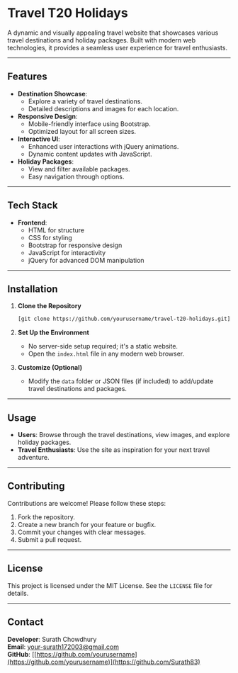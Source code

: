 # Travel T20 Holidays

A dynamic and visually appealing travel website that showcases various travel destinations and holiday packages. Built with modern web technologies, it provides a seamless user experience for travel enthusiasts.

---

## Features

- **Destination Showcase**:
  - Explore a variety of travel destinations.
  - Detailed descriptions and images for each location.
- **Responsive Design**:
  - Mobile-friendly interface using Bootstrap.
  - Optimized layout for all screen sizes.
- **Interactive UI**:
  - Enhanced user interactions with jQuery animations.
  - Dynamic content updates with JavaScript.
- **Holiday Packages**:
  - View and filter available packages.
  - Easy navigation through options.

---

## Tech Stack

- **Frontend**:
  - HTML for structure
  - CSS for styling
  - Bootstrap for responsive design
  - JavaScript for interactivity
  - jQuery for advanced DOM manipulation

---

## Installation

1. **Clone the Repository**
   ```bash
   [git clone https://github.com/yourusername/travel-t20-holidays.git](https://github.com/Surath83/Travel-T20-Holidays/blob/main/index.html)
   ```

2. **Set Up the Environment**
   - No server-side setup required; it's a static website.
   - Open the `index.html` file in any modern web browser.

3. **Customize (Optional)**
   - Modify the `data` folder or JSON files (if included) to add/update travel destinations and packages.

---

## Usage

- **Users**: Browse through the travel destinations, view images, and explore holiday packages.
- **Travel Enthusiasts**: Use the site as inspiration for your next travel adventure.

---

## Contributing

Contributions are welcome! Please follow these steps:

1. Fork the repository.
2. Create a new branch for your feature or bugfix.
3. Commit your changes with clear messages.
4. Submit a pull request.

---

## License

This project is licensed under the MIT License. See the `LICENSE` file for details.

---

## Contact

**Developer**: Surath Chowdhury  
**Email**: [your-surath172003@gmail.com](mailto:your-email@example.com)  
**GitHub**: [[https://github.com/yourusername](https://github.com/yourusername)](https://github.com/Surath83)

